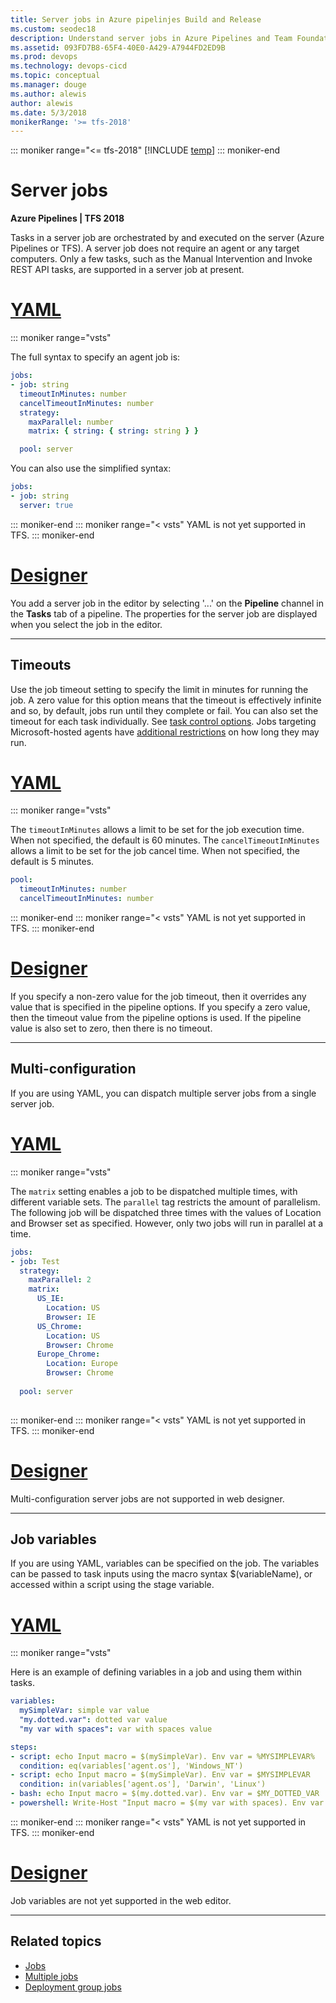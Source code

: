 ```yaml
---
title: Server jobs in Azure pipelinjes Build and Release
ms.custom: seodec18
description: Understand server jobs in Azure Pipelines and Team Foundation Server (TFS)
ms.assetid: 093FD7B8-65F4-40E0-A429-A7944FD2ED9B
ms.prod: devops
ms.technology: devops-cicd
ms.topic: conceptual
ms.manager: douge
ms.author: alewis
author: alewis
ms.date: 5/3/2018
monikerRange: '>= tfs-2018'
---
```


::: moniker range="<= tfs-2018"
[!INCLUDE [temp](../_shared/concept-rename-note.md)]
::: moniker-end

# Server jobs

**Azure Pipelines | TFS 2018**

Tasks in a server job are orchestrated by and executed on the server (Azure Pipelines or TFS). A server job does not require an agent or any target computers. Only a few tasks, such as the Manual Intervention and Invoke REST API tasks, are supported in a server job at present.

# [YAML](#tab/yaml)

::: moniker range="vsts"

The full syntax to specify an agent job is:

```yaml
jobs:
- job: string
  timeoutInMinutes: number
  cancelTimeoutInMinutes: number
  strategy:
    maxParallel: number
    matrix: { string: { string: string } }

  pool: server

```

You can also use the simplified syntax:

```yaml
jobs:
- job: string
  server: true
```

::: moniker-end
::: moniker range="< vsts"
YAML is not yet supported in TFS.
::: moniker-end

# [Designer](#tab/designer)

You add a server job in the editor by selecting '...' on the **Pipeline** channel in the **Tasks** tab of a pipeline. The properties for the server job are displayed when you select the job in the editor.

---

## Timeouts

Use the job timeout setting to specify the limit in minutes for running the job. A zero value for this option means that the timeout is effectively infinite and so, by default, jobs run until they complete or fail. You can also set the timeout for each task individually. See [task control options](tasks.md#controloptions). Jobs targeting Microsoft-hosted agents have [additional restrictions](../agents/hosted.md) on how long they may run.

# [YAML](#tab/yaml)

::: moniker range="vsts"

The `timeoutInMinutes` allows a limit to be set for the job execution time. When not specified, the default is 60 minutes. The `cancelTimeoutInMinutes` allows a limit to be set for the job cancel time. When not specified, the default is 5 minutes.

```yaml
pool:
  timeoutInMinutes: number
  cancelTimeoutInMinutes: number
```

::: moniker-end
::: moniker range="< vsts"
YAML is not yet supported in TFS.
::: moniker-end

# [Designer](#tab/designer)

If you specify a non-zero value for the job timeout, then it overrides any value that is specified in the pipeline options. If you specify a zero value, then the timeout value from the pipeline options is used. If the pipeline value is also set to zero, then there is no timeout.

---

<a name="parallelexec"></a>
## Multi-configuration

If you are using YAML, you can dispatch multiple server jobs from a single server job.
  
# [YAML](#tab/yaml)

::: moniker range="vsts"

The `matrix` setting enables a job to be dispatched multiple times, with different variable sets. The `parallel` tag restricts the amount of parallelism. The following job will be dispatched three times with the values of Location and Browser set as specified. However, only two jobs will run in parallel at a time.

```yaml
jobs:
- job: Test
  strategy:
    maxParallel: 2
    matrix: 
      US_IE:
        Location: US
        Browser: IE
      US_Chrome:
        Location: US
        Browser: Chrome
      Europe_Chrome:
        Location: Europe
        Browser: Chrome
  
  pool: server
    
```
::: moniker-end
::: moniker range="< vsts"
YAML is not yet supported in TFS.
::: moniker-end

# [Designer](#tab/designer)

Multi-configuration server jobs are not supported in web designer.

---

## Job variables
If you are using YAML, variables can be specified on the job. The variables can be passed to task inputs using the macro syntax $(variableName), or accessed within a script using the stage variable.

# [YAML](#tab/yaml)

::: moniker range="vsts"

Here is an example of defining variables in a job and using them within tasks.

```yaml
variables:
  mySimpleVar: simple var value
  "my.dotted.var": dotted var value
  "my var with spaces": var with spaces value

steps:
- script: echo Input macro = $(mySimpleVar). Env var = %MYSIMPLEVAR%
  condition: eq(variables['agent.os'], 'Windows_NT')
- script: echo Input macro = $(mySimpleVar). Env var = $MYSIMPLEVAR
  condition: in(variables['agent.os'], 'Darwin', 'Linux')
- bash: echo Input macro = $(my.dotted.var). Env var = $MY_DOTTED_VAR
- powershell: Write-Host "Input macro = $(my var with spaces). Env var = $env:MY_VAR_WITH_SPACES"
```
::: moniker-end
::: moniker range="< vsts"
YAML is not yet supported in TFS.
::: moniker-end

# [Designer](#tab/designer)

Job variables are not yet supported in the web editor.

---

## Related topics

* [Jobs](phases.md)
* [Multiple jobs](multiple-phases.md)
* [Deployment group jobs](deployment-group-phases.md)
